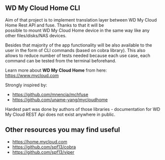 ## WD My Cloud Home CLI

Aim of that project is to implement translation layer between WD My Cloud Home Rest API and fuse. Thanks to that it will be\
possible to mount WD My Cloud Home device in the same way like any other files/disks/NAS devices.

Besides that majority of the app functionality will be also available to the user in the form of CLI commands (based on cobra library). This also \
allows to reduce number of tests needed because each use case, each command can be tested from the terminal beforehand.

Learn more about <strong>WD My Cloud Home</strong> from here: https://www.mycloud.com

Strongly inspired by:
- https://github.com/mnencia/mchfuse
- https://github.com/uname-yang/mycloudhome

Hardest part was done by authors of those libraries - documentation for WD My Cloud REST Api does not exist anywhere in public. 

## Other resources you may find useful
- https://home.mycloud.com
- https://github.com/spf13/cobra
- https://github.com/spf13/viper